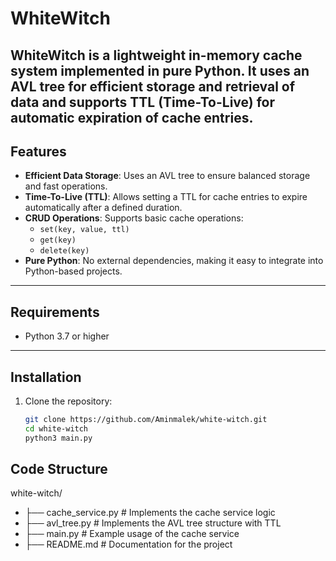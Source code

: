 # **WhiteWitch**

WhiteWitch is a lightweight in-memory cache system implemented in pure Python. It uses an AVL tree for efficient storage and retrieval of data and supports TTL (Time-To-Live) for automatic expiration of cache entries.
---

## **Features**
- **Efficient Data Storage**: Uses an AVL tree to ensure balanced storage and fast operations.
- **Time-To-Live (TTL)**: Allows setting a TTL for cache entries to expire automatically after a defined duration.
- **CRUD Operations**: Supports basic cache operations:
  - `set(key, value, ttl)`
  - `get(key)`
  - `delete(key)`
- **Pure Python**: No external dependencies, making it easy to integrate into Python-based projects.

---

## **Requirements**
- Python 3.7 or higher

---

## **Installation**
1. Clone the repository:
   ```bash
   git clone https://github.com/Aminmalek/white-witch.git
   cd white-witch
   python3 main.py

## **Code Structure**

white-witch/

- ├── cache_service.py        # Implements the cache service logic
- ├── avl_tree.py              # Implements the AVL tree structure with TTL
- ├── main.py                 # Example usage of the cache service
- ├── README.md               # Documentation for the project
